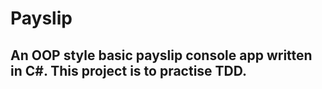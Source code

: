 # Payslip

An OOP style basic payslip console app written in C#.
This project is to practise TDD.
---


